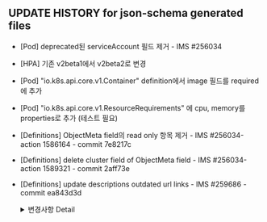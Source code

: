 ## UPDATE HISTORY for json-schema generated files

- [Pod] deprecated된 serviceAccount 필드 제거 - IMS #256034
- [HPA] 기존 v2beta1에서 v2beta2로 변경
- [Pod] "io.k8s.api.core.v1.Container" definition에서 image 필드를 required에 추가
- [Pod] "io.k8s.api.core.v1.ResourceRequirements" 에 cpu, memory를 properties로 추가 (테스트 필요)
- [Definitions] ObjectMeta field의 read only 항목 제거 - IMS #256034-action 1586164 - commit 7e8217c
- [Definitions] delete cluster field of ObjectMeta field - IMS #256034-action 1589321 - commit 2aff73e
- [Definitions] update descriptions outdated url links - IMS #259686 - commit ea843d3d
    <details>
    <summary>변경사항 Detail</summary>
    
    - update PodSpec.readinessGates description url
        - from : https://git.k8s.io/enhancements/keps/sig-network/0007-pod-ready%2B%2B.md
        - to : https://github.com/kubernetes/enhancements/blob/master/keps/sig-network/580-pod-readiness-gates/README.md

    - update PodSpec.runtimeClassName description url
        - from : https://git.k8s.io/enhancements/keps/sig-node/runtime-class.md
        - to : https://github.com/kubernetes/enhancements/blob/master/keps/sig-node/585-runtime-class/README.md

    - update "io.k8s.api.node.v1beta1.RuntimeClass", "io.k8s.api.node.v1alpha1.RuntimeClass" description url
        - from : https://git.k8s.io/enhancements/keps/sig-node/runtime-class.md 
        - to : https://github.com/kubernetes/enhancements/blob/master/keps/sig-node/585-runtime-class/README.md

    - update PodSpec.overhead description url
        - from : https://git.k8s.io/enhancements/keps/sig-node/20190226-pod-overhead.md
        - to : https://github.com/kubernetes/enhancements/blob/master/keps/sig-node/688-pod-overhead/README.md

    - update io.k8s.api.node.v1alpha1.RuntimeClassSpec.overhead, io.k8s.api.node.v1beta1.RuntimeClass.overhead description url
        - from : https://git.k8s.io/enhancements/keps/sig-node/20190226-pod-overhead.md 
        - to : https://github.com/kubernetes/enhancements/blob/master/keps/sig-node/688-pod-overhead/README.md
    </details>
    